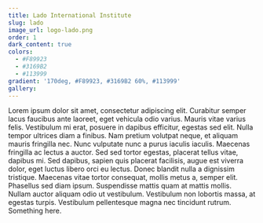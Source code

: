 ```yaml
---
title: Lado International Institute
slug: lado
image_url: logo-lado.png
order: 1
dark_content: true
colors:
  - #F89923
  - #3169B2
  - #113999
gradient: '170deg, #F89923, #3169B2 60%, #113999'
gallery: 
---
```


Lorem ipsum dolor sit amet, consectetur adipiscing elit. Curabitur semper lacus faucibus ante laoreet, eget vehicula odio varius. Mauris vitae varius felis. Vestibulum mi erat, posuere in dapibus efficitur, egestas sed elit. Nulla tempor ultrices diam a finibus. Nam pretium volutpat neque, et aliquam mauris fringilla nec. Nunc vulputate nunc a purus iaculis iaculis. Maecenas fringilla ac lectus a auctor. Sed sed tortor egestas, placerat tellus vitae, dapibus mi. Sed dapibus, sapien quis placerat facilisis, augue est viverra dolor, eget luctus libero orci eu lectus. Donec blandit nulla a dignissim tristique. Maecenas vitae tortor consequat, mollis metus a, semper elit. Phasellus sed diam ipsum. Suspendisse mattis quam at mattis mollis. Nullam auctor aliquam odio ut vestibulum. Vestibulum non lobortis massa, at egestas turpis. Vestibulum pellentesque magna nec tincidunt rutrum. Something here.